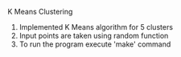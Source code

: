 K Means Clustering

1. Implemented K Means algorithm for 5 clusters
2. Input points are taken using random function
3. To run the program execute 'make' command






























































































